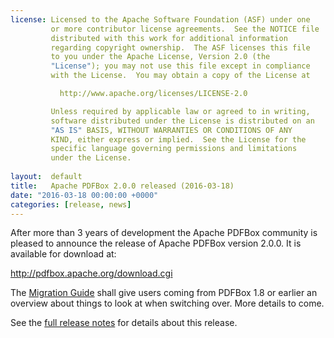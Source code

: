 ```yaml
---
license: Licensed to the Apache Software Foundation (ASF) under one
         or more contributor license agreements.  See the NOTICE file
         distributed with this work for additional information
         regarding copyright ownership.  The ASF licenses this file
         to you under the Apache License, Version 2.0 (the
         "License"); you may not use this file except in compliance
         with the License.  You may obtain a copy of the License at

           http://www.apache.org/licenses/LICENSE-2.0

         Unless required by applicable law or agreed to in writing,
         software distributed under the License is distributed on an
         "AS IS" BASIS, WITHOUT WARRANTIES OR CONDITIONS OF ANY
         KIND, either express or implied.  See the License for the
         specific language governing permissions and limitations
         under the License.
         
layout:  default
title:   Apache PDFBox 2.0.0 released (2016-03-18)
date: "2016-03-18 00:00:00 +0000"
categories: [release, news]
---
```


After more than 3 years of development the Apache PDFBox community is pleased to 
announce the release of Apache PDFBox version 2.0.0. It is available for download at:

http://pdfbox.apache.org/download.cgi

The [Migration Guide](http://pdfbox.apache.org/2.0/migration.html) shall give users coming from
PDFBox 1.8 or earlier an overview about things to look at when switching over. More details to come.

See the [full release notes](https://issues.apache.org/jira/secure/ReleaseNote.jspa?projectId=12310760&version=12319281) for details about this release.
